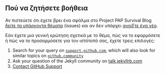 ## Πού να ζητήσετε βοήθεια

Αν πιστεύετε ότι έχετε βρει ένα σφάλμα στο Project PAP Survival Blog  [δείτε τα υπάρχοντα θέματα](https://github.com/kostaspapoutsisweb/projectpapsurvivalblog/issues) (issues) και αν δεν υπάρχει [ανοίξτε ένα νέο](https://github.com/kostaspapoutsisweb/projectpapsurvivalblog/issues/new).

Εάν έχετε μια γενική ερώτηση σχετικά με το θέμα, πώς να το εφαρμόσετε ή πώς να το προσαρμόσετε για τον ιστότοπό σας, έχετε τρεις επιλογές:

1. Search for your query on [`support.github.com`](https://support.github.com/?q=pages+Cayman+theme), which will also look for similar topics on [`github.community`](https://github.community/search?q=pages+Cayman+theme)
2. Ask your question of the Jekyll community on [talk.jekyllrb.com](https://talk.jekyllrb.com/)
3. [Contact GitHub Support](https://github.com/contact?form%5Bsubject%5D=GitHub%20Pages%20theme%20pages-themes/cayman)
